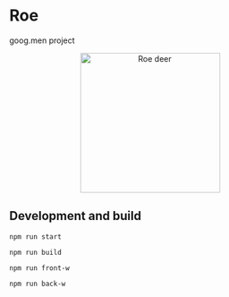 # Roe

goog.men project

<p align="center">
  <img height="250" src="https://user-images.githubusercontent.com/33353900/126211703-b5b796fc-0337-44fa-9161-742be91af148.png" alt="Roe deer">
</p>

## Development and build

```shell
npm run start
```

```shell
npm run build
```

```shell
npm run front-w
```

```shell
npm run back-w
```

